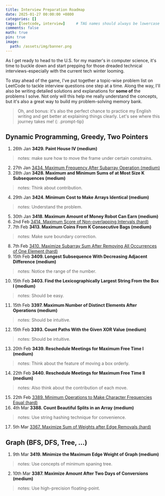 ```yaml
---
title: Interview Preparation Roadmap
date: 2025-01-27 00:00:00 +0800
categories: []
tags: [leetcode, interview]     # TAG names should always be lowercase
comments: false
math: true
pin: true
image:
  path: /assets/img/banner.png
---
```


As I get ready to head to the U.S. for my master's in computer science, it's time to buckle down 
and start prepping for those dreaded technical interviews-especially with the current tech winter looming.

To stay ahead of the game, I've put together a topic-wise problem list on LeetCode to
tackle interview questions one step at a time. Along the way, I'll also be writing detailed solutions
and explanations for **some of** the problems I solve. Not only will this help me really understand the concepts,
but it's also a great way to build my problem-solving memory bank.

>Oh, and bonus: it's also the perfect chance to practice my English writing and get better
>at explaining things clearly. Let's see where this journey takes me!
{: .prompt-tip}

## Dynamic Programming, Greedy, Two Pointers
1. 26th Jan **3429. Paint House IV (medium)**
> notes: make sure how to move the frame under certain constrains.
2. 27th Jan [3434. Maximum Frequency After Subarray Operation (medium) ](../leetcode-maximum-frequency-after-subarray-operation/)
3. 28th Jan **3428. Maximum and Minimum Sums of at Most Size K Subsequences (medium)**
> notes: Think about contribution.
4. 29th Jan **3424. Minimum Cost to Make Arrays Identical (medium)**
> notes: Understand the problem.
5. 30th Jan **3418. Maximum Amount of Money Robot Can Earn (medium)**
6. 2nd Feb [3414. Maximum Score of Non-overlapping Intervals (hard) ](../leetcode-maximum-score-of-non-overlapping-intervals/)
7. 7th Feb **3413. Maximum Coins From K Consecutive Bags (medium)**
> notes: Make sure boundary correction.
8. 7th Feb [3410. Maximize Subarray Sum After Removing All Occurrences of One Element (hard) ](../leetcode-maximize-subarray-sum-after-removing-all-occurrences-of-one-element/)
9. 15th Feb **3409. Longest Subsequence With Decreasing Adjacent Difference (medium)**
> notes: Notice the range of the number.
10. 15th Feb **3403. Find the Lexicographically Largest String From the Box I (medium)**
> notes: Should be easy.
11. 15th Feb **3397. Maximum Number of Distinct Elements After Operations (medium)**
> notes: Should be intuitive.
12. 15th Feb **3393. Count Paths With the Given XOR Value (medium)**
> notes: Should be intuitive.
13. 20th Feb **3439. Reschedule Meetings for Maximum Free Time I (medium)**
> notes: Think about the feature of moving a box orderly.
14. 22th Feb **3440. Reschedule Meetings for Maximum Free Time II (medium)**
> notes: Also think about the contribution of each move.
15. 22th Feb [3389. Minimum Operations to Make Character Frequencies Equal (hard) ](../leetcode-minimum-operations-to-make-character-frequencies-equal/)
16. 4th Mar **3388. Count Beautiful Splits in an Array (medium)**
> notes: Use string hashing technique for convenience.
17. 5th Mar [3367. Maximize Sum of Weights after Edge Removals (hard) ](../leetcode-maximize-sum-of-weights-after-edge-removals/)

## Graph (BFS, DFS, Tree, ...)
1. 9th Mar **3419. Minimize the Maximum Edge Weight of Graph (medium)**
> notes: Use concepts of minimum spaning tree.
2. 10th Mar **3387. Maximize Amount After Two Days of Conversions (medium)**
> notes: Use high-precision floating-point.